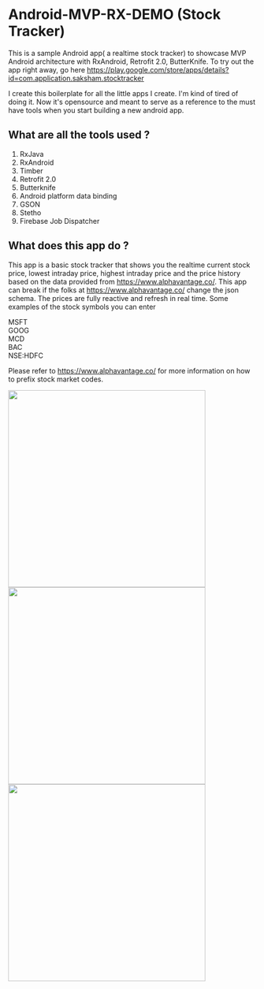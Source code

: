 # Android-MVP-RX-DEMO (Stock Tracker)
This is a sample Android app( a realtime stock tracker) to showcase MVP Android architecture with RxAndroid, Retrofit 2.0, ButterKnife. To try out the app right away, go here 
https://play.google.com/store/apps/details?id=com.application.saksham.stocktracker

I create this boilerplate for all the little apps I create. I'm kind of tired of doing it. Now it's opensource and meant to
serve as a reference to the must have tools when you start building a new android app.

##  What are all the tools used ?
1. RxJava
2. RxAndroid
3. Timber
4. Retrofit 2.0
5. Butterknife
6. Android platform data binding
7. GSON
8. Stetho
9. Firebase Job Dispatcher

##  What does this app do ?
This app is a basic stock tracker that shows you  the realtime current stock price, lowest intraday price, highest intraday price and the price history based on the data provided from https://www.alphavantage.co/. This app can break if the folks at https://www.alphavantage.co/ change the json schema. The prices are fully reactive and refresh in real time. Some examples of the stock symbols you can enter

  MSFT<br />
  GOOG <br />
  MCD<br />
  BAC<br />
  NSE:HDFC<br />
  
  Please refer to https://www.alphavantage.co/ for more information on how to prefix stock market codes.
  
  


<img src="https://i.imgur.com/T40LNSG.png" width="400">
<img src="https://i.imgur.com/4RG2Jpg.png" width="400">

<img src="https://i.imgur.com/E3VXC6W.png" width="400">
